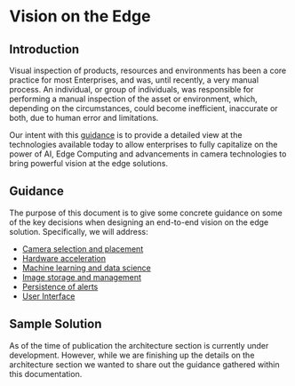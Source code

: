 # Vision on the Edge

## Introduction

Visual inspection of products, resources and environments has been a core practice for most Enterprises, and was, until recently, a very manual process. An individual, or group of individuals, was responsible for performing a manual inspection of the asset or environment, which, depending on the circumstances, could become inefficient, inaccurate or both, due to human error and limitations.

Our intent with this [guidance](/documentation/guidance.md) is to provide a detailed view at the technologies available today to allow enterprises to fully capitalize on the power of AI, Edge Computing and advancements in camera technologies to bring powerful vision at the edge solutions. 

## Guidance

The purpose of this document is to give some concrete guidance on some of the key decisions when designing an end-to-end vision on the edge solution. Specifically, we will address:

* [Camera selection and placement](documentation/guidance.md#camera-considerations)
* [Hardware acceleration](documentation/guidance.md#hardware-acceleration)
* [Machine learning and data science](documentation/guidance.md#machine-learning-and-data-science)
* [Image storage and management](documentation/guidance.md#image-storage-and-management)
* [Persistence of alerts](documentation/guidance.md#inferencing-results-persistence)
* [User Interface](documentation/guidance.md#user-interface)

## Sample Solution

As of the time of publication the architecture section is currently under development.  However, while we are finishing up the details on the architecture section we wanted to share out the guidance gathered within this documentation.  

